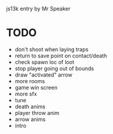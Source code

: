 js13k entry by Mr Speaker

# TODO

- don't shoot when laying traps
- return to save point on contact/death
- check spawn loc of loot
- stop player going out of bounds
- draw "activated" arrow
- more rooms
- game win screen
- more sfx
- tune
- death anims
- player throw anim
- arrow anims
- intro